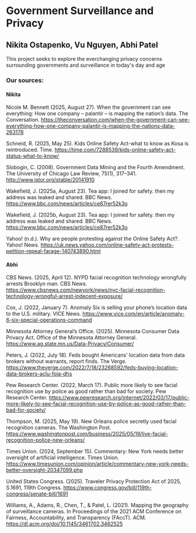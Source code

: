 # Government Surveillance and Privacy
## Nikita Ostapenko, Vu Nguyen, Abhi Patel
This project seeks to explore the everchanging privacy concerns surrounding governments and surveillance in today's day and age
### Our sources:
#### Nikita
Nicole M. Bennett (2025, August 27). When the government can see everything: How one company – palantir – is mapping the nation’s data. The Conversation. https://theconversation.com/when-the-government-can-see-everything-how-one-company-palantir-is-mapping-the-nations-data-263178 

Schneid, R. (2025, May 25). Kids Online Safety Act-what to know as Kosa is reintroduced. Time. https://time.com/7288539/kids-online-safety-act-status-what-to-know/ 

Slobogin, C. (2008). Government Data Mining and the Fourth Amendment. The University of Chicago Law Review, 75(1), 317–341. http://www.jstor.org/stable/20141910

Wakefield, J. (2025a, August 23). Tea app: I joined for safety. then my address was leaked and shared. BBC News. https://www.bbc.com/news/articles/ce87rer52k3o 

Wakefield, J. (2025b, August 23). Tea app: I joined for safety. then my address was leaked and shared. BBC News. https://www.bbc.com/news/articles/ce87rer52k3o 

Yahoo! (n.d.). Why are people protesting against the Online Safety Act?. Yahoo! News. https://uk.news.yahoo.com/online-safety-act-protests-petition-repeal-farage-140743890.html 

#### Abhi
CBS News. (2025, April 12). NYPD facial recognition technology wrongfully arrests Brooklyn man. CBS News. https://www.cbsnews.com/newyork/news/nyc-facial-recognition-technology-wrongful-arrest-indecent-exposure/

Cox, J. (2022, January 7). Anomaly Six is selling your phone’s location data to the U.S. military. VICE News. https://www.vice.com/en/article/anomaly-6-six-special-operations-command

Minnesota Attorney General’s Office. (2025). Minnesota Consumer Data Privacy Act. Office of the Minnesota Attorney General. https://www.ag.state.mn.us/Data-Privacy/Consumer/

Peters, J. (2022, July 18). Feds bought Americans’ location data from data brokers without warrants, report finds. The Verge. https://www.theverge.com/2022/7/18/23268592/feds-buying-location-data-brokers-aclu-foia-dhs

Pew Research Center. (2022, March 17). Public more likely to see facial recognition use by police as good rather than bad for society. Pew Research Center. https://www.pewresearch.org/internet/2022/03/17/public-more-likely-to-see-facial-recognition-use-by-police-as-good-rather-than-bad-for-society/

Thompson, M. (2025, May 19). New Orleans police secretly used facial recognition cameras. The Washington Post. https://www.washingtonpost.com/business/2025/05/19/live-facial-recognition-police-new-orleans/

Times Union. (2024, September 15). Commentary: New York needs better oversight of artificial intelligence. Times Union. https://www.timesunion.com/opinion/article/commentary-new-york-needs-better-oversight-20347099.php

United States Congress. (2025). Traveler Privacy Protection Act of 2025, S.1691, 119th Congress. https://www.congress.gov/bill/119th-congress/senate-bill/1691

Williams, A., Adams, R., Chen, T., & Patel, L. (2021). Mapping the geography of surveillance cameras. In Proceedings of the 2021 ACM Conference on Fairness, Accountability, and Transparency (FAccT). ACM. https://dl.acm.org/doi/10.1145/3461702.3462525